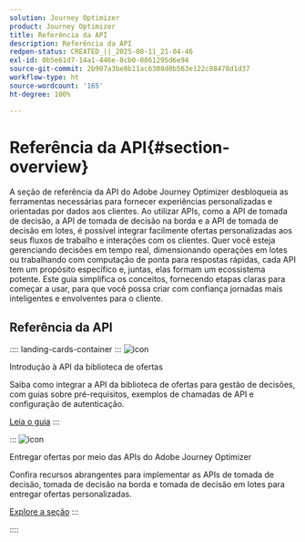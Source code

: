 ```yaml
---
solution: Journey Optimizer
product: Journey Optimizer
title: Referência da API
description: Referência da API
redpen-status: CREATED_||_2025-08-11_21-04-46
exl-id: 0b5e61d7-14a1-446e-8cb0-8861295d6e94
source-git-commit: 2b907a3be8b11ac6308d0b563e122c88478d1d37
workflow-type: ht
source-wordcount: '165'
ht-degree: 100%

---
```


# Referência da API{#section-overview}

A seção de referência da API do Adobe Journey Optimizer desbloqueia as ferramentas necessárias para fornecer experiências personalizadas e orientadas por dados aos clientes. Ao utilizar APIs, como a API de tomada de decisão, a API de tomada de decisão na borda e a API de tomada de decisão em lotes, é possível integrar facilmente ofertas personalizadas aos seus fluxos de trabalho e interações com os clientes. Quer você esteja gerenciando decisões em tempo real, dimensionando operações em lotes ou trabalhando com computação de ponta para respostas rápidas, cada API tem um propósito específico e, juntas, elas formam um ecossistema potente. Este guia simplifica os conceitos, fornecendo etapas claras para começar a usar, para que você possa criar com confiança jornadas mais inteligentes e envolventes para o cliente.

## Referência da API

:::: landing-cards-container
:::
![icon](https://cdn.experienceleague.adobe.com/icons/circle-play.svg?lang=pt-BR)

Introdução à API da biblioteca de ofertas

Saiba como integrar a API da biblioteca de ofertas para gestão de decisões, com guias sobre pré-requisitos, exemplos de chamadas de API e configuração de autenticação.

[Leia o guia](../using/offers/api-reference/getting-started.md)
:::

:::
![icon](https://cdn.experienceleague.adobe.com/icons/code-branch.svg?lang=pt-BR)

Entregar ofertas por meio das APIs do Adobe Journey Optimizer

Confira recursos abrangentes para implementar as APIs de tomada de decisão, tomada de decisão na borda e tomada de decisão em lotes para entregar ofertas personalizadas.

[Explore a seção](offer-delivery-api-landing-page.md)
:::

::::
